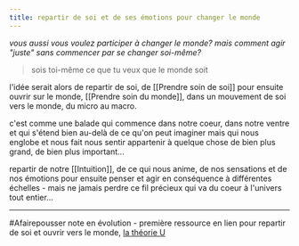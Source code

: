 ```yaml
---
title: repartir de soi et de ses émotions pour changer le monde
---
```


*vous aussi vous voulez participer à changer le monde? mais comment agir "juste" sans commencer par se changer soi-même?*

> sois toi-même ce que tu veux que le monde soit  

l'idée serait alors de repartir de soi, de [[Prendre soin de soi]] pour ensuite ouvrir sur le monde, [[Prendre soin du monde]], dans un mouvement de soi vers le monde, du micro au macro.

c'est comme une balade qui commence dans notre coeur, dans notre ventre et qui s'étend bien au-delà de ce qu'on peut imaginer mais qui nous englobe et nous fait nous sentir appartenir à quelque chose de bien plus grand, de bien plus important...

repartir de notre [[Intuition]], de ce qui nous anime, de nos sensations et de nos émotions pour ensuite penser et agir en conséquence à différentes échelles - mais ne jamais perdre ce fil précieux qui va du coeur à l'univers tout entier...

---
#Afairepousser  note en évolution - première ressource en lien pour repartir de soi et ouvrir vers le monde, [la théorie U](https://fr.wikipedia.org/wiki/Th%C3%A9orie_U)